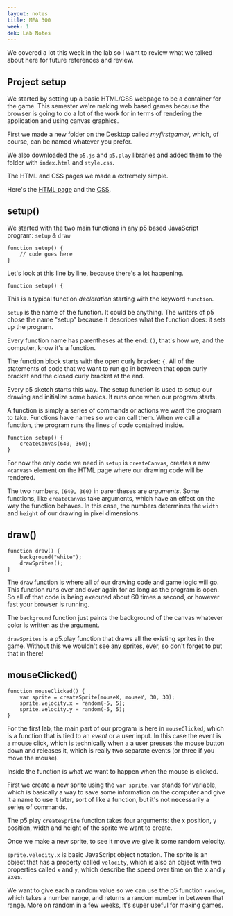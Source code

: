 ```yaml
---
layout: notes
title: MEA 300
week: 1
dek: Lab Notes
---
```


We covered a lot this week in the lab so I want to review what we talked about here for future references and review.

## Project setup
We started by setting up a basic HTML/CSS webpage to be a container for the game.  This semester we're making web based games because the browser is going to do a lot of the work for in terms of rendering the application and using canvas graphics.

First we made a new folder on the Desktop called *myfirstgame/*, which, of course, can be named whatever you prefer.

We also downloaded the `p5.js` and `p5.play` libraries and added them to the folder with `index.html` and `style.css`.

The HTML and CSS pages we made a extremely simple.

Here's the [HTML page](https://github.com/owenroberts/mea300/blob/master/week1/lab/index.html) and the [CSS](https://github.com/owenroberts/mea300/blob/master/week1/lab/style.css).


## setup()

We started with the two main functions in any p5 based JavaScript program: `setup` & `draw`




```
function setup() {
	// code goes here
}
```
Let's look at this line by line, because there's a lot happening.

```
function setup() {
```
This is a typical function *declaration* starting with the keyword `function`.

`setup` is the name of the function.  It could be anything.  The writers of p5 chose the name "setup" because it describes what the function does: it sets up the program.

Every function name has parentheses at the end: `()`, that's how we, and the computer, know it's a function.

The function block starts with the open curly bracket: `{`.  All of the statements of code that we want to run go in between that open curly bracket and the closed curly bracket at the end.

Every p5 sketch starts this way. The setup function is used to setup our drawing and initialize some basics. It runs once when our program starts.

A function is simply a series of commands or actions we want the program to take. Functions have names so we can call them. When we call a function, the program runs the lines of code contained inside.


```
function setup() {
	createCanvas(640, 360);
}
```

For now the only code we need in `setup` is `createCanvas`, creates a new `<canvas>` element on the HTML page where our drawing code will be rendered.

The two numbers, `(640, 360)` in parentheses are *arguments*.  Some functions, like `createCanvas` take arguments, which have an effect on the way the function behaves.  In this case, the numbers determines the `width` and `height` of our drawing in pixel dimensions.


## draw()

```
function draw() {
	background("white");
	drawSprites();
}
```

The `draw` function is where all of our drawing code and game logic will go. This function runs over and over again for as long as the program is open. So all of that code is being executed about 60 times a second, or however fast your browser is running.

The `background` function just paints the background of the canvas whatever color is written as the argument.

`drawSprites` is a p5.play function that draws all the existing sprites in the game.  Without this we wouldn't see any sprites, ever, so don't forget to put that in there!

## mouseClicked()

```
function mouseClicked() {
	var sprite = createSprite(mouseX, mouseY, 30, 30);
	sprite.velocity.x = random(-5, 5);
	sprite.velocity.y = random(-5, 5);
}
```

For the first lab, the main part of our program is here in `mouseClicked`, which is a function that is tied to an *event* or a user input.  In this case the event is a mouse click, which is technically when a a user presses the mouse button down and releases it, which is really two separate events (or three if you move the mouse).

Inside the function is what we want to happen when the mouse is clicked.

First we create a new sprite using the `var sprite`.  `var` stands for variable, which is basically a way to save some information on the computer and give it a name to use it later, sort of like a function, but it's not necessarily a series of commands.

The p5.play `createSprite` function takes four arguments: the x position, y position, width and height of the sprite we want to create.

Once we make a new sprite, to see it move we give it some random velocity.

`sprite.velocity.x` is basic JavaScript object notation.  The sprite is an object that has a property called `velocity`, which is also an object with two properties called `x` and `y`, which describe the speed over time on the x and y axes.

We want to give each a random value so we can use the p5 function `random`, which takes a number range, and returns a random number in between that range.  More on random in a few weeks, it's super useful for making games.





